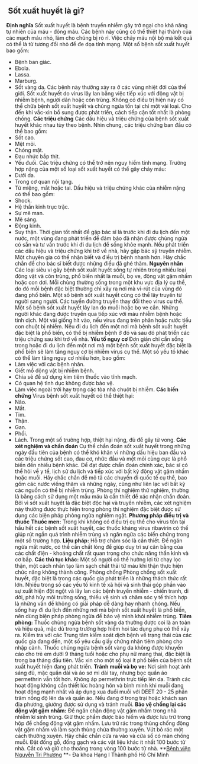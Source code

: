 ## ️ Sốt xuất huyết là gì?

**Định nghĩa**
Sốt xuất huyết là bệnh truyền nhiễm gây trở ngại cho khả năng tự nhiên của máu - đông máu. Các bệnh này cũng có thể thiệt hại thành của các mạch máu nhỏ, làm cho chúng bị rò rỉ. Việc chảy máu nội bộ mà kết quả có thể là từ tương đối nhỏ để đe dọa tính mạng.
Một số bệnh sốt xuất huyết bao gồm:
- Bệnh ban giác.
- Ebola.
- Lassa.
- Marburg.
- Sốt vàng da.
Các bệnh này thường xảy ra ở các vùng nhiệt đới của thế giới.
Sốt xuất huyết do virus lây lan bằng việc tiếp xúc với động vật bị nhiễm bệnh, người dân hoặc côn trùng. Không có điều trị hiện nay có thể chữa bệnh sốt xuất huyết và chủng ngừa tồn tại chỉ một vài loại. Cho đến khi vắc-xin bổ sung được phát triển, cách tiếp cận tốt nhất là phòng chống.
**Các triệu chứng**
Các dấu hiệu và triệu chứng của bệnh sốt xuất huyết khác nhau tùy theo bệnh. Nhìn chung, các triệu chứng ban đầu có thể bao gồm:
- Sốt cao.
- Mệt mỏi.
- Chóng mặt.
- Đau nhức bắp thịt.
- Yếu đuối.
Các triệu chứng có thể trở nên nguy hiểm tính mạng.
Trường hợp nặng của một số loại sốt xuất huyết có thể gây chảy máu:
- Dưới da.
- Trong cơ quan nội tạng.
- Từ miệng, mắt hoặc tai.
Dấu hiệu và triệu chứng khác của nhiễm nặng có thể bao gồm:
- Shock.
- Hệ thần kinh trục trặc.
- Sự mê man.
- Mê sảng.
- Động kinh.
- Suy thận.
Thời gian tốt nhất để gặp bác sĩ là trước khi đi du lịch đến một nước, một vùng đang phát triển để đảm bảo đã nhận được chủng ngừa có sẵn và tư vấn trước khi đi du lịch để sống khỏe mạnh. Nếu phát triển các dấu hiệu và triệu chứng khi trở về nhà, hãy gặp bác sỹ truyền nhiễm. Một chuyên gia có thể nhận biết và điều trị bệnh nhanh hơn. Hãy chắc chắn để cho bác sĩ biết được những điều đã ghé thăm.
**Nguyên nhân**
Các loại siêu vi gây bệnh sốt xuất huyết sống tự nhiên trong nhiều loại động vật và côn trùng, phổ biến nhất là muỗi, bọ ve, động vật gặm nhấm hoặc con dơi.
Mỗi chủng thường sống trong một khu vực địa lý cụ thể, do đó mỗi bệnh đặc biệt thường chỉ xảy ra nơi mà vi-rút của vùng đó đang phổ biến. Một số bệnh sốt xuất huyết cũng có thể lây truyền từ người sang người.
Các tuyến đường truyền thay đổi theo virus cụ thể. Một số bệnh sốt xuất huyết lây lan do muỗi hoặc bọ ve cắn. Những người khác đang được truyền qua tiếp xúc với máu nhiễm bệnh hoặc tinh dịch. Một vài giống hít vào, nếu virus đang trên phân hoặc nước tiểu con chuột bị nhiễm.
Nếu đi du lịch đến một nơi mà bệnh sốt xuất huyết đặc biệt là phổ biến, có thể bị nhiễm bệnh ở đó và sau đó phát triển các triệu chứng sau khi trở về nhà.
**Yếu tố nguy cơ**
Đơn giản chỉ cần sống trong hoặc đi du lịch đến một nơi mà một bệnh sốt xuất huyết đặc biệt là phổ biến sẽ làm tăng nguy cơ bị nhiễm virus cụ thể. Một số yếu tố khác có thể làm tăng nguy cơ nhiều hơn, bao gồm:
- Làm việc với các bệnh nhân.
- Giết mổ động vật bị nhiễm bệnh.
- Chia sẻ để sử dụng kim tiêm thuốc vào tĩnh mạch.
- Có quan hệ tình dục không được bảo vệ.
- Làm việc ngoài trời hay trong các tòa nhà chuột bị nhiễm.
**Các biến chứng**
Virus bệnh sốt xuất huyết có thể thiệt hại:
- Não.
- Mắt.
- Tim.
- Thận.
- Gan.
- Phổi.
- Lách.
Trong một số trường hợp, thiệt hại nặng, đủ để gây tử vong.
**Các xét nghiệm và chẩn đoán**
Cụ thể chẩn đoán sốt xuất huyết trong những ngày đầu tiên của bệnh có thể khó khăn vì những dấu hiệu ban đầu và các triệu chứng sốt cao, đau cơ, nhức đầu và mệt mỏi cùng cực là phổ biến đến nhiều bệnh khác.
Để đạt được chẩn đoán chính xác, bác sĩ có thể hỏi về y tế, lịch sử du lịch và tiếp xúc với bất kỳ động vật gặm nhấm hoặc muỗi. Hãy chắc chắn để mô tả các chuyến đi quốc tế cụ thể, bao gồm các nước viếng thăm và những ngày, cũng như liên lạc với bất kỳ các nguồn có thể bị nhiễm trùng.
Phòng thí nghiệm thử nghiệm, thường là bằng cách sử dụng một mẫu máu là cần thiết để xác nhận chẩn đoán. Bởi vì sốt xuất huyết là đặc biệt độc hại và truyền nhiễm, các xét nghiệm này thường được thực hiện trong phòng thí nghiệm đặc biệt được sử dụng các biện pháp phòng ngừa nghiêm ngặt.
**Phương pháp điều trị và thuốc**
**Thuốc men:**
Trong khi không có điều trị cụ thể cho virus tồn tại hầu hết các bệnh sốt xuất huyết, các thuốc kháng virus ribavirin có thể giúp rút ngắn quá trình nhiễm trùng và ngăn ngừa các biến chứng trong một số trường hợp.
**Liệu pháp:**
Hỗ trợ chăm sóc là cần thiết. Để ngăn ngừa mất nước, có thể cần chất lỏng để giúp duy trì sự cân bằng của các chất điện - khoáng chất rất quan trọng cho chức năng thần kinh và cơ bắp.
**Các thủ tục khác:**
Một số người có thể hưởng lợi từ chạy lọc thận, một cách nhân tạo làm sạch chất thải từ máu khi thận thực hiện chức năng không thành công.
Phòng chống
Phòng chống sốt xuất huyết, đặc biệt là trong các quốc gia phát triển là những thách thức rất lớn. Nhiều trong số các yếu tố kinh tế xã hội và sinh thái góp phần vào sự xuất hiện đột ngột và lây lan các bệnh truyền nhiễm - chiến tranh, di dời, phá hủy môi trường sống, thiếu vệ sinh và chăm sóc y tế thích hợp là những vấn đề không có giải pháp dễ dàng hay nhanh chóng.
Nếu sống hay đi du lịch đến những nơi mà bệnh sốt xuất huyết là phổ biến, nên dùng biện pháp phòng ngừa để bảo vệ mình khỏi nhiễm trùng.
**Tiêm phòng:**
Thuốc chủng ngừa bệnh sốt vàng da thường được coi là an toàn và hiệu quả, mặc dù trong trường hợp hiếm hoi tác dụng phụ có thể xảy ra. Kiểm tra với các Trung tâm kiểm soát dịch bệnh về trạng thái của các quốc gia đang đến, một số yêu cầu giấy chứng nhận tiêm phòng cho nhập cảnh. Thuốc chủng ngừa bệnh sốt vàng da không được khuyến cáo cho trẻ em dưới 9 tháng tuổi hoặc cho phụ nữ mang thai, đặc biệt là trong ba tháng đầu tiên. Vắc xin cho một số loại ít phổ biến của bệnh sốt xuất huyết hiện đang phát triển.
**Tránh muỗi và bọ ve:**
Nơi sinh hoạt ánh sáng đủ, mặc quần dài và áo sơ mi dài tay, nhưng bọc quần áo permethrin vẫn tốt hơn. Không áp permethrin trực tiếp lên da. Tránh các hoạt động không cần thiết lúc hoàng hôn và bình minh khi muỗi đang hoạt động mạnh nhất và áp dụng xua đuổi muỗi với DEET 20 - 25 phần trăm nồng độ lên da và quần áo. Nếu đang ở trong trại hoặc khách sạn địa phương, giường được sử dụng và tránh muỗi.
**Bảo vệ chống lại các động vật gặm nhấm:**
Để ngăn chặn động vật gặm nhấm trong nhà nhiễm kí sinh trùng. Giữ thực phẩm được bảo hiểm và được lưu trữ trong hộp để chống động vật gặm nhấm.
Lưu trữ rác trong thùng chống động vật gặm nhấm và làm sạch thùng chứa thường xuyên.
Vứt bỏ rác một cách thường xuyên.
Hãy chắc chắn cửa ra vào và cửa sổ có màn chống muỗi.
Đặt đống gỗ, đống gạch và các vật liệu khác ít nhất 100 bước từ nhà.
Cắt cỏ và giữ cho thoáng trong vòng 100 bước từ nhà.
**[Bệnh viện Nguyễn Tri Phương](https://bvnguyentriphuong.com.vn/) **- Đa khoa Hạng I Thành phố Hồ Chí Minh
